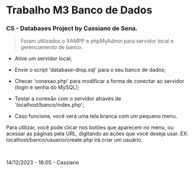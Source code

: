 # Trabalho M3 Banco de Dados

### CS - Databases Project by Cassiano de Sena.

>Foram utilizados o XAMPP e phpMyAdmin para servidor local e gerenciamento de banco.<br>

- Ative um servidor local;

- Envie o script 'database-drop.sql' para o seu banco de dados;

- Checar 'conexao.php' para modificar a forma de conectar ao servidor (login e senha do MySQL);

- Testar a conexão com o servidor através de 'localhost/banco/index.php';

- Caso funcione, você verá uma tela branca com um pequeno menu.

Para utilizar, você pode clicar nos botões que aparecem no menu, ou acessar as páginas pela URL, digitando as ações que você deseja usar.
EX: localhost/banco/usuario/create.php irá criar um usuário.

<br>

14/12/2023 - 16:05 - Cassiano
